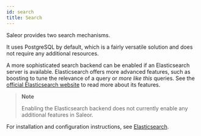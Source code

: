 ```yaml
---
id: search
title: Search
---
```


Saleor provides two search mechanisms.

It uses PostgreSQL by default, which is a fairly versatile solution and does not require any additional resources.

A more sophisticated search backend can be enabled if an Elasticsearch server is available. Elasticsearch offers more advanced features, such as boosting to tune the relevance of a query or _more like this_ queries. See the [official Elasticsearch website](https://www.elastic.co/products/elasticsearch) to read more about its features. 

> **Note**
> 
> Enabling the Elasticsearch backend does not currently enable any additional features in Saleor.

For installation and configuration instructions, see [Elasticsearch](integrations/elasticsearch.md).
